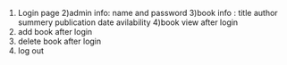 1) Login page
2)admin info: name and password
3)book info : title author summery publication date avilability
4)book view after login
5) add book after login
6) delete book after login
7) log out



